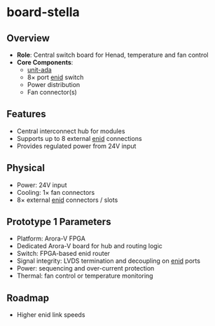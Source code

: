 # board-stella

## Overview

- **Role**: Central switch board for Henad, temperature and fan control
- **Core Components**:
  - [unit-ada](../../units/ada/ada.md)
  - 8× port [enid](../../interfaces/enid/enid.md) switch
  - Power distribution
  - Fan connector(s)

## Features

- Central interconnect hub for modules
- Supports up to 8 external [enid](../../interfaces/enid/enid.md) connections
- Provides regulated power from 24V input

## Physical

- Power: 24V input
- Cooling: 1× fan connectors
- 8× external [enid](../../interfaces/enid/enid.md) connectors / slots

## Prototype 1 Parameters

- Platform: Arora-V FPGA
- Dedicated Arora-V board for hub and routing logic
- Switch: FPGA-based enid router
- Signal integrity: LVDS termination and decoupling on [enid](../../interfaces/enid/enid.md) ports
- Power: sequencing and over-current protection
- Thermal: fan control or temperature monitoring

## Roadmap

- Higher enid link speeds
